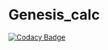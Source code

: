 # Genesis_calc

[![Codacy Badge](https://api.codacy.com/project/badge/Grade/9dd7ea3f780d4856bbef159cad76b324)](https://app.codacy.com/manual/99002577/Genesis_calc?utm_source=github.com&utm_medium=referral&utm_content=99002577/Genesis_calc&utm_campaign=Badge_Grade_Dashboard)